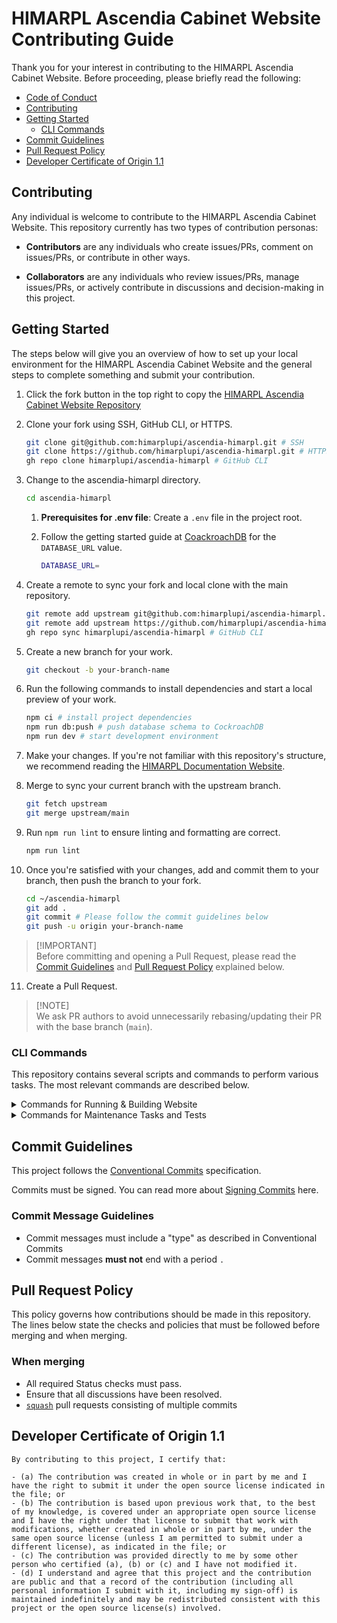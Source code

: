 # HIMARPL Ascendia Cabinet Website Contributing Guide

Thank you for your interest in contributing to the HIMARPL Ascendia Cabinet Website. Before proceeding, please briefly read the following:

- [Code of Conduct](https://github.com/himarplupi/ascendia-himarpl/blob/main/CODE_OF_CONDUCT.md)
- [Contributing](#contributing)
- [Getting Started](#getting-started)
  - [CLI Commands](#cli-commands)
- [Commit Guidelines](#commit-guidelines)
- [Pull Request Policy](#pull-request-policy)
- [Developer Certificate of Origin 1.1](#developer-certificate-of-origin-11)

## Contributing

Any individual is welcome to contribute to the HIMARPL Ascendia Cabinet Website. This repository currently has two types of contribution personas:

- **Contributors** are any individuals who create issues/PRs, comment on issues/PRs, or contribute in other ways.

- **Collaborators** are any individuals who review issues/PRs, manage issues/PRs, or actively contribute in discussions and decision-making in this project.

## Getting Started

The steps below will give you an overview of how to set up your local environment for the HIMARPL Ascendia Cabinet Website and the general steps to complete something and submit your contribution.

1. Click the fork button in the top right to copy the [HIMARPL Ascendia Cabinet Website Repository](https://github.com/himarplupi/ascendia-himarpl/fork)

2. Clone your fork using SSH, GitHub CLI, or HTTPS.

   ```bash
   git clone git@github.com:himarplupi/ascendia-himarpl.git # SSH
   git clone https://github.com/himarplupi/ascendia-himarpl.git # HTTPS
   gh repo clone himarplupi/ascendia-himarpl # GitHub CLI
   ```

3. Change to the ascendia-himarpl directory.

   ```bash
   cd ascendia-himarpl
   ```

   1. **Prerequisites for .env file**: Create a `.env` file in the project root.

   2. Follow the getting started guide at [CoackroachDB](https://www.cockroachlabs.com/docs/cockroachcloud/quickstart) for the `DATABASE_URL` value.

      ```bash
      DATABASE_URL=
      ```

4. Create a remote to sync your fork and local clone with the main repository.

   ```bash
   git remote add upstream git@github.com:himarplupi/ascendia-himarpl.git # SSH
   git remote add upstream https://github.com/himarplupi/ascendia-himarpl.git # HTTPS
   gh repo sync himarplupi/ascendia-himarpl # GitHub CLI
   ```

5. Create a new branch for your work.

   ```bash
   git checkout -b your-branch-name
   ```

6. Run the following commands to install dependencies and start a local preview of your work.

   ```bash
   npm ci # install project dependencies
   npm run db:push # push database schema to CockroachDB
   npm run dev # start development environment
   ```

7. Make your changes. If you're not familiar with this repository's structure, we recommend reading the [HIMARPL Documentation Website](https://docs.himarpl.com).

8. Merge to sync your current branch with the upstream branch.

   ```bash
   git fetch upstream
   git merge upstream/main
   ```

9. Run `npm run lint` to ensure linting and formatting are correct.

   ```bash
   npm run lint
   ```

10. Once you're satisfied with your changes, add and commit them to your branch, then push the branch to your fork.

    ```bash
    cd ~/ascendia-himarpl
    git add .
    git commit # Please follow the commit guidelines below
    git push -u origin your-branch-name
    ```

> [!IMPORTANT]\
> Before committing and opening a Pull Request, please read the [Commit Guidelines](#commit-guidelines) and [Pull Request Policy](#pull-request-policy) explained below.

11. Create a Pull Request.

> [!NOTE]\
> We ask PR authors to avoid unnecessarily rebasing/updating their PR with the base branch (`main`).

### CLI Commands

This repository contains several scripts and commands to perform various tasks. The most relevant commands are described below.

<details>
  <summary>Commands for Running & Building Website</summary>

- `npm run dev` runs the Next.js Local Development Server, listening by default at `http://localhost:3000/`.
- `npm run build` builds the Application in Production mode. Output is by default inside the `.next` folder.
  - This is used for HIMARPL Ascendia Cabinet Website Vercel Deployments (Preview & Production)
- `npm run start` starts a web server running the built content from `npm run build`

</details>

<details>
  <summary>Commands for Maintenance Tasks and Tests</summary>

- `npm run db:push` pushes database schema to CockroachDB.
- `npm run db:studio` runs prisma studio for database management.
- `npm run lint` runs the linter for all files.
- `npm run test` runs all tests locally

</details>

## Commit Guidelines

This project follows the [Conventional Commits][] specification.

Commits must be signed. You can read more about [Signing Commits][] here.

### Commit Message Guidelines

- Commit messages must include a "type" as described in Conventional Commits
- Commit messages **must not** end with a period `.`

## Pull Request Policy

This policy governs how contributions should be made in this repository. The lines below state the checks and policies that must be followed before merging and when merging.

### When merging

- All required Status checks must pass.
- Ensure that all discussions have been resolved.
- [`squash`][] pull requests consisting of multiple commits

## Developer Certificate of Origin 1.1

```
By contributing to this project, I certify that:

- (a) The contribution was created in whole or in part by me and I have the right to submit it under the open source license indicated in the file; or
- (b) The contribution is based upon previous work that, to the best of my knowledge, is covered under an appropriate open source license and I have the right under that license to submit that work with modifications, whether created in whole or in part by me, under the same open source license (unless I am permitted to submit under a different license), as indicated in the file; or
- (c) The contribution was provided directly to me by some other person who certified (a), (b) or (c) and I have not modified it.
- (d) I understand and agree that this project and the contribution are public and that a record of the contribution (including all personal information I submit with it, including my sign-off) is maintained indefinitely and may be redistributed consistent with this project or the open source license(s) involved.
```

[`squash`]: https://help.github.com/en/articles/about-pull-request-merges#squash-and-merge-your-pull-request-commits
[Conventional Commits]: https://www.conventionalcommits.org/
[Signing Commits]: https://docs.github.com/en/authentication/managing-commit-signature-verification/signing-commits
